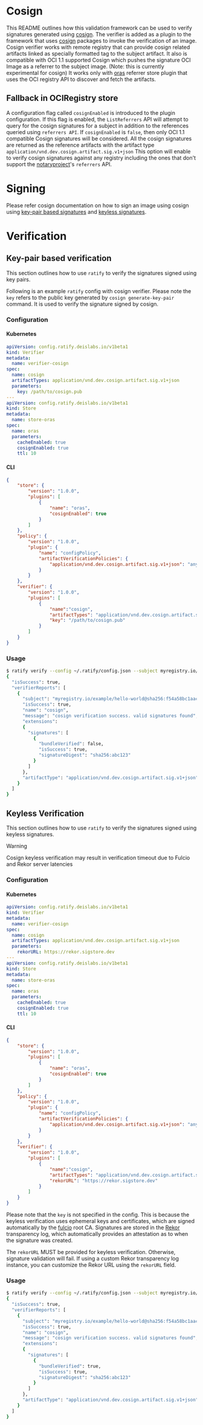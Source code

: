 # Cosign

This README outlines how this validation framework can be used to verify signatures generated using [cosign](https://github.com/sigstore/cosign/). The verifier is added as a plugin to the framework that uses [cosign](https://github.com/sigstore/cosign/) packages to invoke the verification of an image. Cosign verifier works with remote registry that can provide cosign related artifacts linked as specially formatted tag to the subject artifact. It also is compatible with OCI 1.1 supported Cosign which pushes the signature OCI Image as a referrer to the subject image. (Note: this is currently experimental for cosign) It works only with [oras](../store/oras.md) referrer store plugin that uses the OCI registry API to discover and fetch the artifacts.

## Fallback in OCIRegistry store
A configuration flag called `cosignEnabled` is introduced to the plugin configuration. If this flag is enabled, the `ListReferrers` API will attempt to query for the cosign signatures for a subject in addition to the references queried using `referrers API`. If `cosignEnabled` is `false`, then only OCI 1.1 compatible Cosign signatures will be considered. All the cosign signatures are returned as the reference artifacts with the artifact type `application/vnd.dev.cosign.artifact.sig.v1+json` This option will enable to verify cosign signatures against any registry including the ones that don't support the [notaryproject](https://github.com/notaryproject)'s `referrers` API.

# Signing
Please refer cosign documentation on how to sign an image using cosign using [key-pair based signatures](https://docs.sigstore.dev/key_management/signing_with_self-managed_keys/) and [keyless signatures](https://docs.sigstore.dev/signing/quickstart/#keyless-signing-of-a-container).

# Verification

## Key-pair based verification
This section outlines how to use `ratify` to verify the signatures signed using key pairs.

Following is an example `ratify` config with cosign verifier. Please note the `key` refers to the public key generated by `cosign generate-key-pair` command. It is used to verify the signature signed by cosign.

### Configuration

#### Kubernetes
```yaml
apiVersion: config.ratify.deislabs.io/v1beta1
kind: Verifier
metadata:
  name: verifier-cosign
spec:
  name: cosign
  artifactTypes: application/vnd.dev.cosign.artifact.sig.v1+json
  parameters:
    key: /path/to/cosign.pub
---
apiVersion: config.ratify.deislabs.io/v1beta1
kind: Store
metadata:
  name: store-oras
spec:
  name: oras
  parameters:
    cacheEnabled: true
    cosignEnabled: true
    ttl: 10
```


#### CLI
```json
{
    "store": {
        "version": "1.0.0",
        "plugins": [
            {
                "name": "oras",
                "cosignEnabled": true
            }
        ]
    },
    "policy": {
        "version": "1.0.0",
        "plugin": {
            "name": "configPolicy",
            "artifactVerificationPolicies": {
                "application/vnd.dev.cosign.artifact.sig.v1+json": "any"
            }
        }
    },
    "verifier": {
        "version": "1.0.0",
        "plugins": [
            {
                "name":"cosign",
                "artifactTypes": "application/vnd.dev.cosign.artifact.sig.v1+json",
                "key": "/path/to/cosign.pub"
            }
        ]
    }
}
```

### Usage

```bash
$ ratify verify --config ~/.ratify/config.json --subject myregistry.io/example/hello-world@sha256:f54a58bc1aac5ea1a25d796ae155dc228b3f0e11d046ae276b39c4bf2f13d8c4
{
  "isSuccess": true,
  "verifierReports": [
    {
      "subject": "myregistry.io/example/hello-world@sha256:f54a58bc1aac5ea1a25d796ae155dc228b3f0e11d046ae276b39c4bf2f13d8c4",
      "isSuccess": true,
      "name": "cosign",
      "message": "cosign verification success. valid signatures found",
      "extensions": 
      {
        "signatures": [
          {
            "bundleVerified": false,
            "isSuccess": true,
            "signatureDigest": "sha256:abc123"
          }
        ]
      },
      "artifactType": "application/vnd.dev.cosign.artifact.sig.v1+json"
    }
  ]
}
```

## Keyless Verification
This section outlines how to use `ratify` to verify the signatures signed using keyless signatures.

> [!WARNING]
> Cosign keyless verification may result in verification timeout due to Fulcio and Rekor server latencies

### Configuration

#### Kubernetes
```yaml
apiVersion: config.ratify.deislabs.io/v1beta1
kind: Verifier
metadata:
  name: verifier-cosign
spec:
  name: cosign
  artifactTypes: application/vnd.dev.cosign.artifact.sig.v1+json
  parameters:
    rekorURL: https://rekor.sigstore.dev
---
apiVersion: config.ratify.deislabs.io/v1beta1
kind: Store
metadata:
  name: store-oras
spec:
  name: oras
  parameters:
    cacheEnabled: true
    cosignEnabled: true
    ttl: 10
```

#### CLI
```json
{
    "store": {
        "version": "1.0.0",
        "plugins": [
            {
                "name": "oras",
                "cosignEnabled": true
            }
        ]
    },
    "policy": {
        "version": "1.0.0",
        "plugin": {
            "name": "configPolicy",
            "artifactVerificationPolicies": {
                "application/vnd.dev.cosign.artifact.sig.v1+json": "any"
            }
        }
    },
    "verifier": {
        "version": "1.0.0",
        "plugins": [
            {
                "name":"cosign",
                "artifactTypes": "application/vnd.dev.cosign.artifact.sig.v1+json",
                "rekorURL": "https://rekor.sigstore.dev"
            }
        ]
    }
}
```

Please note that the `key` is not specified in the config. This is because the keyless verification uses ephemeral keys and certificates, which are signed automatically by the [fulcio](https://github.com/sigstore/fulcio) root CA. Signatures are stored in the [Rekor](https://github.com/sigstore/rekor) transparency log, which automatically provides an attestation as to when the signature was created.

The `rekorURL` MUST be provided for keyless verification. Otherwise, signature validation will fail.
If using a custom Rekor transparency log instance, you can customize the Rekor URL using the `rekorURL` field.

### Usage

```bash
$ ratify verify --config ~/.ratify/config.json --subject myregistry.io/example/hello-world@sha256:f54a58bc1aac5ea1a25d796ae155dc228b3f0e11d046ae276b39c4bf2f13d8c4
{
  "isSuccess": true,
  "verifierReports": [
    {
      "subject": "myregistry.io/example/hello-world@sha256:f54a58bc1aac5ea1a25d796ae155dc228b3f0e11d046ae276b39c4bf2f13d8c4",
      "isSuccess": true,
      "name": "cosign",
      "message": "cosign verification success. valid signatures found",
      "extensions": 
      {
        "signatures": [
          {
            "bundleVerified": true,
            "isSuccess": true,
            "signatureDigest": "sha256:abc123"
          }
        ]
      },
      "artifactType": "application/vnd.dev.cosign.artifact.sig.v1+json"
    }
  ]
}
```
